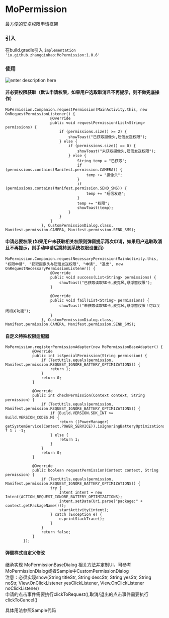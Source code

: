 # MoPermission
最方便的安卓权限申请框架
  
### 引入

在build.gradle引入  `implementation 'io.github.zhangqinhao:MoPermission:1.0.6'`

### 使用
![enter description here][1]

#### 非必要权限获取（默认申请权限，如果用户选取取消且不再提示，则不做兜底操作）
``` stylus
MoPermission.Companion.requestPermission(MainActivity.this, new OnRequestPermissionListener() {
                    @Override
                    public void requestPermission(List<String> permissions) {
                        if (permissions.size() >= 2) {
                            showToast("已获取摄像头,短信发送权限");
                        } else {
                            if (permissions.size() == 0) {
                                showToast("未获取摄像头,短信发送权限");
                            } else {
                                String temp = "已获取";
                                if (permissions.contains(Manifest.permission.CAMERA)) {
                                    temp += "摄像头";
                                }
                                if (permissions.contains(Manifest.permission.SEND_SMS)) {
                                    temp += "短信发送";
                                }
                                temp += "权限";
                                showToast(temp);
                            }
                        }
                    }
                }, CustomPermissionDialog.class, Manifest.permission.CAMERA, Manifest.permission.SEND_SMS);
```


#### 申请必要权限 (如果用户未获取相关权限则弹窗提示再次申请，如果用户选取取消且不再提示，则手动申请后跳转到系统权限设置页)
``` stylus
MoPermission.Companion.requestNecessaryPermission(MainActivity.this, "权限申请", "获取摄像头与短信发送权限", "申请", "退出", new OnRequestNecessaryPermissionListener() {
                    @Override
                    public void success(List<String> permissions) {
                        showToast("已获取读取SD卡,麦克风,悬浮窗权限");
                    }

                    @Override
                    public void fail(List<String> permissions) {
                        showToast("未获取读取SD卡,麦克风,悬浮窗权限！可以关闭相关功能");
                    }
                }, CustomPermissionDialog.class, Manifest.permission.CAMERA, Manifest.permission.SEND_SMS);
```

#### 自定义特殊权限适配器
``` stylus
MoPermission.registerPermissionAdapter(new MoPermissionBaseAdapter() {
            @Override
            public int isSpecialPermission(String permission) {
                if (TextUtils.equals(permission, Manifest.permission.REQUEST_IGNORE_BATTERY_OPTIMIZATIONS)) {
                    return 1;
                }
                return 0;
            }

            @Override
            public int checkPermission(Context context, String permission) {
                if (TextUtils.equals(permission, Manifest.permission.REQUEST_IGNORE_BATTERY_OPTIMIZATIONS)) {
                    if (Build.VERSION.SDK_INT >= Build.VERSION_CODES.M) {
                        return ((PowerManager) getSystemService(Context.POWER_SERVICE)).isIgnoringBatteryOptimizations(context.getPackageName()) ? 1 : -1;
                    } else {
                        return 1;
                    }
                }
                return 0;
            }

            @Override
            public boolean requestPermission(Context context, String permission) {
                if (TextUtils.equals(permission, Manifest.permission.REQUEST_IGNORE_BATTERY_OPTIMIZATIONS)) {
                    try {
                        Intent intent = new Intent(ACTION_REQUEST_IGNORE_BATTERY_OPTIMIZATIONS);
                        intent.setData(Uri.parse("package:" + context.getPackageName()));
                        startActivity(intent);
                    } catch (Exception e) {
                        e.printStackTrace();
                    }
                }
                return false;
            }
        });
```


#### 弹窗样式自定义修改
继承实现 MoPermissionBaseDialog 相关方法并定制UI，可参考MoPermissionDialog或者Sample中CustomPermissionDialog  
注意：必须实现show(String titleStr, String descStr, String yesStr, String noStr, View.OnClickListener yesClickListener, View.OnClickListener noClickListener)  
申请的点击事件需要执行clickToRequest(),取消/退出的点击事件需要执行clickToCancel()


具体用法参照Sample代码

[1]: ./images/1.gif "1.gif"
